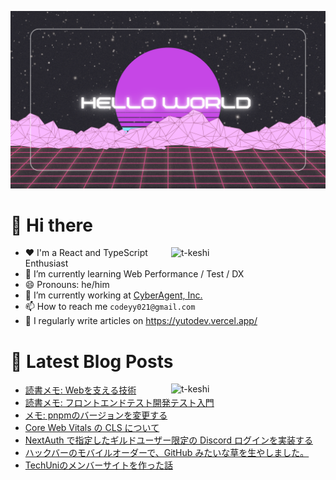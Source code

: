 ![hello-world](./public/Hello-World.png)

# 👋 Hi there

<p><img align="right" width="49%" src="https://github-readme-stats.vercel.app/api?username=code-yy&show_icons=true&locale=en" alt="t-keshi" /></p>

- ❤️ I'm a React and TypeScript Enthusiast
- 🌱 I’m currently learning Web Performance / Test / DX
- 😄 Pronouns: he/him
- 💼 I’m currently working at [CyberAgent, Inc.](https://www.cyberagent.co.jp/)
- 📫 How to reach me `codeyy021@gmail.com`
- 📝 I regularly write articles on https://yutodev.vercel.app/

# 📝 Latest Blog Posts

<p><img align="right" width="49%" src="https://github-readme-stats.vercel.app/api/top-langs?username=code-yy&show_icons=true&locale=en&layout=compact" alt="t-keshi" /></p>

<!-- BLOG-POST-LIST:START -->
- [読書メモ: Webを支える技術](https://yutodev.vercel.app/posts/read-technology-behind-the-web)
- [読書メモ: フロントエンドテスト開発テスト入門](https://yutodev.vercel.app/posts/read-frontend-test)
- [メモ: pnpmのバージョンを変更する](https://yutodev.vercel.app/posts/pnpm_version_change)
- [Core Web Vitals の CLS について](https://yutodev.vercel.app/posts/about-cls)
- [NextAuth で指定したギルドユーザー限定の Discord ログインを実装する](https://yutodev.vercel.app/posts/discord-nextauth-login)
- [ハックバーのモバイルオーダーで、GitHub みたいな草を生やしました。](https://yutodev.vercel.app/posts/hackbar-grass)
- [TechUniのメンバーサイトを作った話](https://yutodev.vercel.app/posts/techuni_member_site)
<!-- BLOG-POST-LIST:END -->

